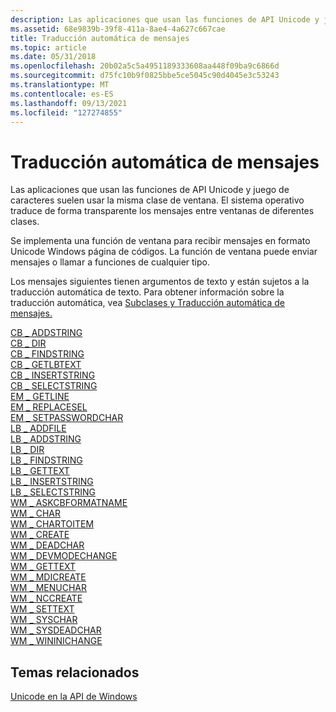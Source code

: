 ```yaml
---
description: Las aplicaciones que usan las funciones de API Unicode y juego de caracteres suelen usar la misma clase de ventana. El sistema operativo traduce de forma transparente los mensajes entre ventanas de diferentes clases.
ms.assetid: 68e9839b-39f8-411a-8ae4-4a627c667cae
title: Traducción automática de mensajes
ms.topic: article
ms.date: 05/31/2018
ms.openlocfilehash: 20b02a5c5a4951189333608aa448f09ba9c6866d
ms.sourcegitcommit: d75fc10b9f0825bbe5ce5045c90d4045e3c53243
ms.translationtype: MT
ms.contentlocale: es-ES
ms.lasthandoff: 09/13/2021
ms.locfileid: "127274855"
---
```

# <a name="automatic-message-translation"></a>Traducción automática de mensajes

Las aplicaciones que usan las funciones de API Unicode y juego de caracteres suelen usar la misma clase de ventana. El sistema operativo traduce de forma transparente los mensajes entre ventanas de diferentes clases.

Se implementa una función de ventana para recibir mensajes en formato Unicode Windows página de códigos. La función de ventana puede enviar mensajes o llamar a funciones de cualquier tipo.

Los mensajes siguientes tienen argumentos de texto y están sujetos a la traducción automática de texto. Para obtener información sobre la traducción automática, vea [Subclases y Traducción automática de mensajes.](subclassing-and-automatic-message-translation.md)

<dl>

[CB \_ ADDSTRING](../controls/cb-addstring.md)  
[CB \_ DIR](../controls/cb-dir.md)  
[CB \_ FINDSTRING](../controls/cb-findstring.md)  
[CB \_ GETLBTEXT](../controls/cb-getlbtext.md)  
[CB \_ INSERTSTRING](../controls/cb-insertstring.md)  
[CB \_ SELECTSTRING](../controls/cb-selectstring.md)  
[EM \_ GETLINE](../controls/em-getline.md)  
[EM \_ REPLACESEL](../controls/em-replacesel.md)  
[EM \_ SETPASSWORDCHAR](../controls/em-setpasswordchar.md)  
[LB \_ ADDFILE](../controls/lb-addfile.md)  
[LB \_ ADDSTRING](../controls/lb-addstring.md)  
[LB \_ DIR](../controls/lb-dir.md)  
[LB \_ FINDSTRING](../controls/lb-findstring.md)  
[LB \_ GETTEXT](../controls/lb-gettext.md)  
[LB \_ INSERTSTRING](../controls/lb-insertstring.md)  
[LB \_ SELECTSTRING](../controls/lb-selectstring.md)  
[WM \_ ASKCBFORMATNAME](../dataxchg/wm-askcbformatname.md)  
[WM \_ CHAR](../inputdev/wm-char.md)  
[WM \_ CHARTOITEM](../controls/wm-chartoitem.md)  
[WM \_ CREATE](../winmsg/wm-create.md)  
[WM \_ DEADCHAR](../inputdev/wm-deadchar.md)  
[WM \_ DEVMODECHANGE](../gdi/wm-devmodechange.md)  
[WM \_ GETTEXT](../winmsg/wm-gettext.md)  
[WM \_ MDICREATE](../winmsg/wm-mdicreate.md)  
[WM \_ MENUCHAR](../menurc/wm-menuchar.md)  
[WM \_ NCCREATE](../winmsg/wm-nccreate.md)  
[WM \_ SETTEXT](../winmsg/wm-settext.md)  
[WM \_ SYSCHAR](../menurc/wm-syschar.md)  
[WM \_ SYSDEADCHAR](../inputdev/wm-sysdeadchar.md)  
[WM \_ WININICHANGE](../winmsg/wm-wininichange.md)  
</dl>

## <a name="related-topics"></a>Temas relacionados

<dl> <dt>

[Unicode en la API de Windows](unicode-in-the-windows-api.md)
</dt> </dl>

 

 
